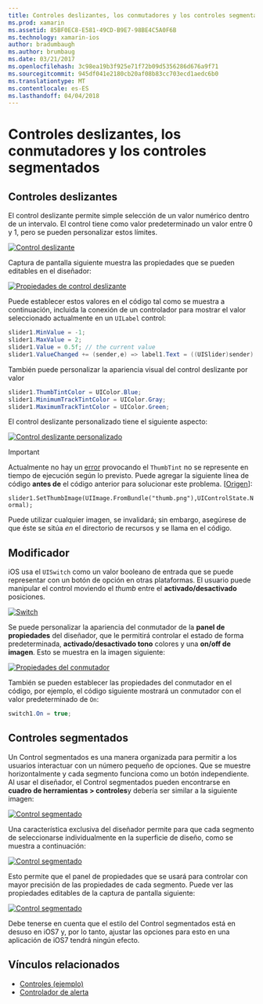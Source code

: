```yaml
---
title: Controles deslizantes, los conmutadores y los controles segmentados
ms.prod: xamarin
ms.assetid: 85BF0EC8-E581-49CD-B9E7-98BE4C5A0F6B
ms.technology: xamarin-ios
author: bradumbaugh
ms.author: brumbaug
ms.date: 03/21/2017
ms.openlocfilehash: 3c98ea19b3f925e71f72b09d5356286d676a9f71
ms.sourcegitcommit: 945df041e2180cb20af08b83cc703ecd1aedc6b0
ms.translationtype: MT
ms.contentlocale: es-ES
ms.lasthandoff: 04/04/2018
---
```

# <a name="sliders-switches-and-segmented-controls"></a>Controles deslizantes, los conmutadores y los controles segmentados

<a name="Sliders" />


## <a name="sliders"></a>Controles deslizantes

El control deslizante permite simple selección de un valor numérico dentro de un intervalo. El control tiene como valor predeterminado un valor entre 0 y 1, pero se pueden personalizar estos límites.

 [![](slider-switch-segmented-controls-images/image25a.png "Control deslizante")](slider-switch-segmented-controls-images/image25a.png#lightbox)

Captura de pantalla siguiente muestra las propiedades que se pueden editables en el diseñador:

 [![](slider-switch-segmented-controls-images/image26a.png "Propiedades de control deslizante")](slider-switch-segmented-controls-images/image25a.png#lightbox)

Puede establecer estos valores en el código tal como se muestra a continuación, incluida la conexión de un controlador para mostrar el valor seleccionado actualmente en un `UILabel` control:

```csharp
slider1.MinValue = -1;
slider1.MaxValue = 2;
slider1.Value = 0.5f; // the current value
slider1.ValueChanged += (sender,e) => label1.Text = ((UISlider)sender).Value.ToString ();
```

También puede personalizar la apariencia visual del control deslizante por valor

```csharp
slider1.ThumbTintColor = UIColor.Blue;
slider1.MinimumTrackTintColor = UIColor.Gray;
slider1.MaximumTrackTintColor = UIColor.Green;
```

El control deslizante personalizado tiene el siguiente aspecto:

 [![](slider-switch-segmented-controls-images/image27a.png "Control deslizante personalizado")](slider-switch-segmented-controls-images/image28a.png#lightbox)

> [!IMPORTANT]
> Actualmente no hay un [error](http://stackoverflow.com/a/19496179) provocando el `ThumbTint` no se represente en tiempo de ejecución según lo previsto. Puede agregar la siguiente línea de código **antes de** el código anterior para solucionar este problema. [[Origen](http://stackoverflow.com/a/21396794)]:
>
> `slider1.SetThumbImage(UIImage.FromBundle("thumb.png"),UIControlState.Normal);`
> 
> Puede utilizar cualquier imagen, se invalidará; sin embargo, asegúrese de que éste se sitúa _en_ el directorio de recursos y se llama en el código.

<a name="Switch" />

## <a name="switch"></a>Modificador

iOS usa el `UISwitch` como un valor booleano de entrada que se puede representar con un botón de opción en otras plataformas. El usuario puede manipular el control moviendo el *thumb* entre el **activado/desactivado** posiciones.

 [![](slider-switch-segmented-controls-images/image28a.png "Switch")](slider-switch-segmented-controls-images/image28a.png#lightbox)

Se puede personalizar la apariencia del conmutador de la **panel de propiedades** del diseñador, que le permitirá controlar el estado de forma predeterminada, **activado/desactivado tono** colores y una **on/off de imagen**. Esto se muestra en la imagen siguiente:

 [![](slider-switch-segmented-controls-images/image29a.png "Propiedades del conmutador")](slider-switch-segmented-controls-images/image29a.png#lightbox)

También se pueden establecer las propiedades del conmutador en el código, por ejemplo, el código siguiente mostrará un conmutador con el valor predeterminado de `On`:

```csharp
switch1.On = true;
```

 <a name="Segmented_Controls" />


## <a name="segmented-controls"></a>Controles segmentados

Un Control segmentados es una manera organizada para permitir a los usuarios interactuar con un número pequeño de opciones. Que se muestre horizontalmente y cada segmento funciona como un botón independiente. Al usar el diseñador, el Control segmentados pueden encontrarse en **cuadro de herramientas > controles**y debería ser similar a la siguiente imagen:

 [![](slider-switch-segmented-controls-images/segmentedcontrol.png "Control segmentado")](slider-switch-segmented-controls-images/segmentedcontrol.png#lightbox)

Una característica exclusiva del diseñador permite para que cada segmento de seleccionarse individualmente en la superficie de diseño, como se muestra a continuación:

 [![](slider-switch-segmented-controls-images/segmentedcontrolselection.png "Control segmentado")](slider-switch-segmented-controls-images/segmentedcontrolselection.png#lightbox)

Esto permite que el panel de propiedades que se usará para controlar con mayor precisión de las propiedades de cada segmento. Puede ver las propiedades editables de la captura de pantalla siguiente:

 [![](slider-switch-segmented-controls-images/segmentedcontrolproperties.png "Control segmentado")](slider-switch-segmented-controls-images/segmentedcontrolproperties.png#lightbox)

Debe tenerse en cuenta que el estilo del Control segmentados está en desuso en iOS7 y, por lo tanto, ajustar las opciones para esto en una aplicación de iOS7 tendrá ningún efecto.

## <a name="related-links"></a>Vínculos relacionados

- [Controles (ejemplo)](https://developer.xamarin.com/samples/Controls/)
- [Controlador de alerta](https://developer.xamarin.com/recipes/ios/standard_controls/alertcontroller/)
